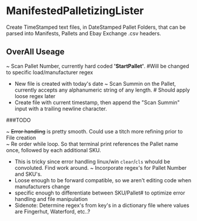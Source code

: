 # ManifestedPalletizingLister
Create TimeStamped text files, in DateStamped Pallet Folders, that can be parsed into Manifests, Pallets and Ebay Exchange .csv headers.

## OverAll Useage
~ Scan Pallet Number, currently hard coded <b>'StartPallet'</b>. #Will be changed to specific load/manufacturer regex<br>
* New file is created with today's date
~ Scan Summin on the Pallet, currently accepts any alphanumeric string of any length. # Should apply loose regex later<br>
* Create file with current timestamp, then append the "Scan Summin" input with a trailing newline character.<br>

###TODO 

~ <strike>Error handling</strike> is pretty smooth. Could use a titch more refining prior to File creation<br>
~ Re order while loop. So that terminal print references the Pallet name once, followed by each additional SKU.<br>
* This is tricky since error handling linux/win `clear`/`cls` whould be convoluted. Find work around.
~ Incorporate regex's for Pallet Number and SKU's.
* Loose enough to be forward compatible, so we aren't editing code when manufacturers change
* specific enough to differentiate between SKU/Pallet# to optimize error handling and file manipulation
* Sidenote: Determine regex's from key's in a dictionary file where values are Fingerhut, Waterford, etc..?
